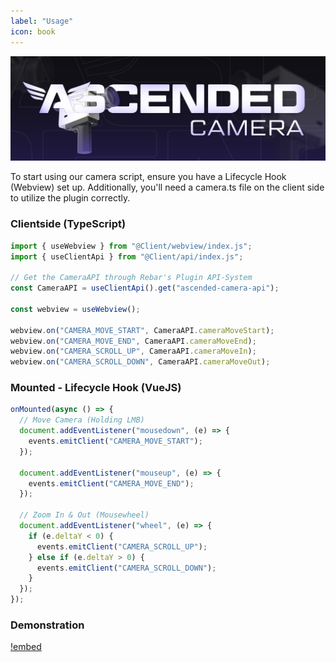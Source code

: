 ```yaml
---
label: "Usage"
icon: book
---
```


![](/static/Camera.jpg)

To start using our camera script, ensure you have a Lifecycle Hook (Webview) set up. Additionally, you'll need a camera.ts file on the client side to utilize the plugin correctly.

### Clientside (TypeScript)

```javascript
import { useWebview } from "@Client/webview/index.js";
import { useClientApi } from "@Client/api/index.js";

// Get the CameraAPI through Rebar's Plugin API-System
const CameraAPI = useClientApi().get("ascended-camera-api");

const webview = useWebview();

webview.on("CAMERA_MOVE_START", CameraAPI.cameraMoveStart);
webview.on("CAMERA_MOVE_END", CameraAPI.cameraMoveEnd);
webview.on("CAMERA_SCROLL_UP", CameraAPI.cameraMoveIn);
webview.on("CAMERA_SCROLL_DOWN", CameraAPI.cameraMoveOut);
```

### Mounted - Lifecycle Hook (VueJS)

```javascript
onMounted(async () => {
  // Move Camera (Holding LMB)
  document.addEventListener("mousedown", (e) => {
    events.emitClient("CAMERA_MOVE_START");
  });

  document.addEventListener("mouseup", (e) => {
    events.emitClient("CAMERA_MOVE_END");
  });

  // Zoom In & Out (Mousewheel)
  document.addEventListener("wheel", (e) => {
    if (e.deltaY < 0) {
      events.emitClient("CAMERA_SCROLL_UP");
    } else if (e.deltaY > 0) {
      events.emitClient("CAMERA_SCROLL_DOWN");
    }
  });
});
```

### Demonstration

[!embed](https://youtu.be/DtqyogIMWv0)
